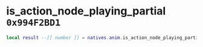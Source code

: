 # is_action_node_playing_partial `0x994F2BD1`

```lua
local result --[[ number ]] = natives.anim.is_action_node_playing_partial(_unk0 --[[ number ]], _unk1 --[[ number ]])
```